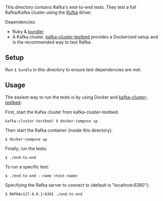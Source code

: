This directory contains Rafka's end-to-end tests. They test a full Rafka/Kafka
cluster using the [Rufka](https://github.com/skroutz/rufka) driver.

Dependencies:

* Ruby & [bundler](http://bundler.io/)
* A Kafka cluster. [kafka-cluster-testbed](https://github.com/skroutz/kafka-cluster-testbed) provides a Dockerized setup and
  is the recommended way to test Rafka.

## Setup

Run `$ bundle` in this directory to ensure test dependencies are met.

## Usage

The easiest way to run the tests is by using Docker and
[kafka-cluster-testbed](https://github.com/skroutz/kafka-cluster-testbed):

First, start the Kafka cluster from kafka-cluster-testbed:

```shell
kafka-cluster-testbed/ $ docker-compose up
```

Then start the Rafka container (inside this directory):
```shell
$ docker-compose up
```

Finally, run the tests:
```shell
$ ./end-to-end
```

To run a specific test:
```shell
$ ./end-to-end --name <test-name>
```

Specifying the Rafka server to connect to (default is "localhost:6380"):
```shell
$ RAFKA=127.0.0.1:6381 ./end-to-end
```
